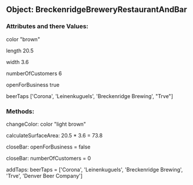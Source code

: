 ## Object: BreckenridgeBreweryRestaurantAndBar

### Attributes and there Values: 
color "brown"

length 20.5

width 3.6

numberOfCustomers 6

openForBusiness true

beerTaps ['Corona', 'Leinenkuguels', 'Breckenridge Brewing', "Trve"]

### Methods:
changeColor: color "light brown"

calculateSurfaceArea: 20.5 * 3.6 = 73.8

closeBar: openForBusiness = false

closeBar: numberOfCustomers = 0

addTaps: beerTaps = ['Corona', 'Leinenkuguels', 'Breckenridge Brewing', 'Trve', 'Denver Beer Company']
